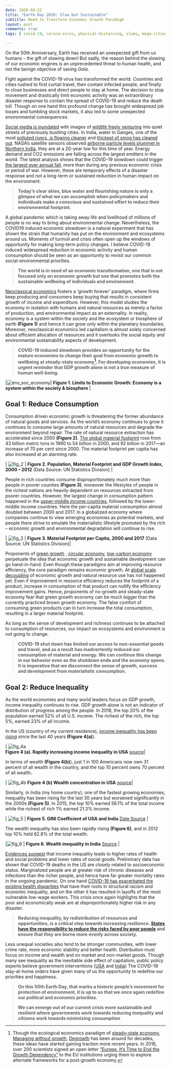 ```yaml
---
date: 2020-04-22
title: "Earth Day 2020: Slow but Sustainable"
subtitle: Need to Transform Economic Growth Paradigm
layout: post
comments: true
tags: [ covid-19, corona-virus, physical-distancing, slums, mega-cities]

---
```

On the 50th Anniversary, Earth has received an unexpected gift from us humans 
– the gift of slowing down! But sadly, the reason behind the slowing of our economic engines 
is an unprecedented threat to human health, and not the benign objective of saving *Gaia*.


Fight against the COVID-19 virus has transformed the world. 
Countries and cities rushed to first curtail travel, then contain infected people, 
and finally to close businesses and direct people to stay at home. 
The decision to stop movement and drastically limit economic activity was an extraordinary disaster response 
to contain the spread of COVID-19 and reduce the death toll. 
Though on one hand this profound change has brought widespread job losses and tumbling stock markets, 
it also led to some unexpected environmental consequences. 

[Social media is inundated](https://www.nytimes.com/2020/04/15/magazine/quarantine-animal-videos-coronavirus.html) 
with images of [wildlife freely venturing](https://www.youtube.com/watch?v=ysGGIxxrwuk) 
into quiet streets of previously bustling cities. In India, water in Ganges, one of the most 
[polluted rivers, is flowing cleaner](https://www.bloombergquint.com/coronavirus-outbreak/lockdown-health-of-river-ganga-improves) 
and [thickest of smog has cleared out](https://matadornetwork.com/read/indias-heavily-polluted-city-skies-cleared-amid-coronavirus-lockdown/). 
NASA’s satellite sensors observed 
[airborne particle levels plummet in Northern India](https://earthobservatory.nasa.gov/images/146596/airborne-particle-levels-plummet-in-northern-india), 
they are at a 20-year low for this time of year. Energy demand and CO2 emissions are falling across the 
largest emitters in the world. The latest analysis shows that the COVID-19 slowdown could trigger 
[the largest ever annual fall](https://www.carbonbrief.org/analysis-coronavirus-set-to-cause-largest-ever-annual-fall-in-co2-emissions), 
more than during any previous economic crisis or period of war. However, these are temporary effects of a 
disaster response and not a long-term or sustained reduction in human impact on the environment.

> **Today’s clear skies, blue water and flourishing nature is only a glimpse of what we can accomplish when 
> policymakers and individuals make a conscious and sustained effort to reduce their environmental footprint.**

A global pandemic which is taking away life and livelihood of millions of people is no way to bring about 
environmental change. Nevertheless, the COVID19 induced economic slowdown is a natural experiment that has 
shown the strain that humanity has put on the environment and ecosystems around us. Moments of turmoil and 
crisis often open up the windows of opportunity for making long-term policy changes. 
I believe COVID-19 induced widespread reduction in economic activity and human consumption 
should be seen as an opportunity to revisit our common social-environmental priorities. 

> **The world is in need of an economic transformation, one that is not focused 
> only on economic growth but one that promotes both the sustainable wellbeing of individuals and environment.**
 

[Neoclassical economics](https://en.wikipedia.org/wiki/Neoclassical_economics) fosters a ‘growth forever’ 
paradigm, where firms keep producing and consumers keep buying that results in consistent 
growth of income and expenditure. However, this model studies the economy in isolation with humans and natural resources as 
merely a factor of production, and environmental impact as an externality. In reality, economy  is a system within the society 
and the ecosystem or biosphere of earth **(Figure 1)** and hence it can grow only within the planetary boundaries. 
Moreover, neoclassical economics led capitalism is almost solely concerned about efficient allocation of 
resources and it overlooks the social equity and environmental sustainability aspects of development. 

>**COVID-19 induced slowdown provides an opportunity for the mature economies to change their goal 
>from economic growth to wellbeing at steady-state economy[^1]. For developing economies, it is urgent 
>reminder that GDP growth alone is not a true measure of human well-being.**


|![env_soc_economy](../img/2020_04_22/fig_1_economysubset.png)|
**Figure 1. Limits to Economic Growth: Economy is a system within the society & biosphere** |

## Goal 1: Reduce Consumption
Consumption driven economic growth is threatening the former abundance of natural goods and services. 
As the world’s economy continues to grow it continues to consume large amounts of natural resources and 
degrade the environment beyond repair. The rate of natural resource extraction has accelerated since 2000 
**(Figure 2)**. [The global material footprint](https://unstats.un.org/sdgs/report/2019/goal-12/) rose from 
43 billion metric tons in 1990 to 54 billion in 2000, and 92 billion in 2017—an increase of 70 per cent since 2000. 
The material footprint per capita has also increased at an alarming rate. 


| ![fig_2](../img/2020_04_22/fig_2_population_GPD_Material.png) |
**Figure 2. Population, Material Footprint and GDP Growth Index, 2000 – 2012** (Data Source: UN Statistics Division) |

People in rich countries consume disproportionately much more than people in poorer counties **(Figure 3)**, 
moreover the lifestyles of people in the richest nations are heavily dependent on resources extracted 
from poorer countries. However, the largest change in 
consumption pattern happened in the [upper-middle income countries](https://unstats.un.org/sdgs/report/2019/goal-12/), 
followed by the lower-middle income countries. Here the per-capita material consumption 
almost doubled between 2000 and 2017. In a globalized economy where companies continue to view 
emerging economies as potential markets, and people there strive to emulate the materialistic lifestyle 
promoted by the rich – economic growth and environmental degradation will continue to rise.

| ![fig_3](../img/2020_04_22/fig_3_material_footprint_per_capita.png) | 
**Figure 3. Material Footprint per Capita, 2000 and 2017** (Data Source: UN Statistics Division)|

Proponents of [green growth](https://www.oecd.org/greengrowth/) , 
[circular economy](https://reports.weforum.org/toward-the-circular-economy-accelerating-the-scale-up-across-global-supply-chains/from-linear-to-circular-accelerating-a-proven-concept/), 
[low-carbon economy](https://www.wri.org/blog/2018/09/low-carbon-growth-26-trillion-opportunity-here-are-4-ways-seize-it)  
perpetuate the idea that economic growth and sustainable development can go hand-in-hand. 
Even though these paradigms aim at improving resource efficiency, the core paradigm remains economic growth. 
At [global scale decoupling](https://unstats.un.org/sdgs/report/2019/goal-12/) of economic growth and natural resource use has not happened yet. 
Even if improvement in resource efficiency reduces the footprint of a product, increase in consumption of 
that product can nullify the efficiency improvement gains. Hence, proponents of no-growth and steady-state 
economy fear that green growth economy can be much bigger than the currently practiced brown growth economy. 
The false comfort of consuming green products can in turn increase the total consumption, resulting in a 
larger material footprint. 

As long as the sense of development and richness continues to be attached to consumption of resources, our 
impact on ecosystems and environment is not going to change. 

>**COVID-19 shut down has limited our access to 
non-essential goods and travel, and as a result has inadvertently reduced our consumption of material and 
energy. We can continue this change in our behavior even as the shutdown ends and the economy opens. 
It is imperative that we disconnect the sense of growth, success and development from materialistic 
consumption.** 

## Goal 2: Reduce Inequality
As the world economies and many world leaders focus on GDP growth, income inequality continues to rise. 
GDP growth alone is not an indicator of distribution of progress among the people.  In 2018, the top 20% of the population earned 52% of all U.S. income. 
The richest of the rich, the top 5%, earned 23% of all income. 


In the US (country of my current residence), [income inequality has been rising](https://equitablegrowth.org/eight-graphs-that-tell-the-story-of-u-s-economic-inequality/) 
since the last 40 years **(Figure 4(a)**).

| ![fig_4a](../img/2020_04_22/fig_4a_USA_income_inequality.png)  
**Figure 4 (a). Rapidly increasing income inequality in USA** [source](https://equitablegrowth.org/eight-graphs-that-tell-the-story-of-u-s-economic-inequality/)|

In terms of wealth **(Figure 4(b)**), just 1 in 100 Americans now own 31 percent of all wealth in the country, 
and the top 10 percent owns 70 percent of all wealth.

| ![fig_4b](../img/2020_04_22/fig_4b_USA_wealthgap.png) 
**Figure 4 (b) Wealth concentration in USA** [source](https://equitablegrowth.org/eight-graphs-that-tell-the-story-of-u-s-economic-inequality/)|
 
Similarly, in India (my home country), one of the fastest growing economies, inequality has been rising 
for the last 30 years but worsened significantly in the 2000s **(Figure 5)**. In 2015, the top 10% earned 56.1% 
of the total income while the richest of rich 1% earned 21.3% income. 

| ![fig_5](../img/2020_04_22/fig_5_IndiaUsaGiniCoefficient.png) | 
**Figure 5. GINI Coefficient of USA and India** [Date Source](https://data.worldbank.org/indicator/SI.POV.GINI?locations=US) | 

The wealth inequality has also been rapidly rising **(Figure 6)**, and in 2012 top 10% held 62.8% of the total wealth.

|![fig_6](../img/2020_04_22/fig_6_WealthInequality.jpg) | 
**Figure 6. Wealth inequality in India** [Source](https://wid.world/country/india/) |



[Evidences suggest](https://www.theguardian.com/inequality/2018/sep/18/kate-pickett-richard-wilkinson-mental-wellbeing-inequality-the-spirit-level) 
that income inequality leads to higher rates of health and social problems
and lower rates of social goods. Preliminary data has shown that COVID-19 deaths in the US are closely 
related to socioeconomic status. Marginalized people are at greater risk of chronic diseases and infections than 
the richer people, and hence have far greater mortality rates in the ongoing pandemic. 
On one hand [COVID-19 has exacerbated the existing health disparities](https://www.vox.com/2020/4/10/21207520/coronavirus-deaths-economy-layoffs-inequality-covid-pandemic) 
that have their roots in structural racism and economic inequality, and on the other it has resulted in 
layoffs of the most vulnerable low-wage workers. This crisis once again highlights that the poor and 
economically weak are at disproportionately higher risk in any disaster. 

>**Reducing inequality, by redistribution of resources and opportunities, is a critical step towards 
increasing resilience. [States have the responsibility to reduce the risks faced by poor people](https://www-cdn.oxfam.org/s3fs-public/file_attachments/bp172-no-accident-resilience-inequality-of-risk-210513-en_1_0.pdf) 
>and ensure that they are borne more evenly across society.** 

Less unequal societies also tend to be stronger  communities, with lower crime rate, more economic stability and better health. 
Distribution must focus on income and wealth and on market and non-market goods. 
Though many see inequality as the inevitable side effect of capitalism, public policy experts believe 
government interventions ([USA](https://belonging.berkeley.edu/six-policies-reduce-economic-inequality)
and [India](https://donate.oxfamindia.org/sites/default/files/WideningGaps_IndiaInequalityReport2019.pdf))
The COVID-19 stay-at-home orders have given many of us the opportunity to redefine our priorities and 
happiness. 

>**On this 50th Earth Day, that marks a historic people’s movement for protection of environment, 
it is up to us that we once again redefine our political and economic priorities.** 
>
>**We can emerge out of our current crisis more sustainable and resilient where governments work towards 
>reducing inequality and citizens work towards minimizing consumption** 



[^1]:Though the ecological economics paradigm of [steady-state economy](https://steadystate.org/discover/definition/), [Managing without growth](https://www.amazon.com/Managing-Without-Growth-Ecological-Economics/dp/184844205X), [Degrowth](https://degrowth.org/short-history/) has been around for decades, these ideas have started gaining traction more recent years. In 2018, over 200 scientists signed an open letter [“Europe, It’s Time to End the Growth Dependency”](https://degrowth.org/2018/09/06/post-growth-open-letter/) to the EU institutions urging them to explore alternate frameworks for a post-growth economy.

